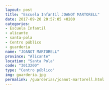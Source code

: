 ```yaml
---
layout: post
title: "Escuela Infantil JOANOT MARTORELL"
date: 2017-09-20 20:57:05 +0200
categories:
- Escuela Infantil
- alicante
- santa-pola
- Centro público
- guarderia
name: "JOANOT MARTORELL"
province: "Alicante"
location: "Santa Pola"
code: "3013200"
type: "Centro público"
img: guarderia.jpg
permalink: /guarderias/joanot-martorell.html
---
```

